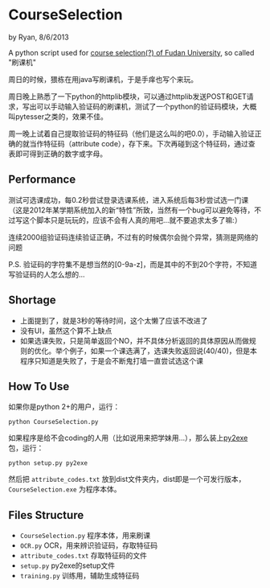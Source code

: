 CourseSelection
==========

by Ryan, 8/6/2013

A python script used for [course selection(?) of Fudan University](http://xk.fudan.edu.cn/xk), so called "刷课机"

周日的时候，猥栋在用java写刷课机，于是手痒也写个来玩。

周日晚上熟悉了一下python的httplib模块，可以通过httplib发送POST和GET请求，写出可以手动输入验证码的刷课机，测试了一个python的验证码模块，大概叫pytesser之类的，效果不佳。

周一晚上试着自己提取验证码的特征码（他们是这么叫的吧0.0），手动输入验证正确的就当作特征码（attribute code），存下来。下次再碰到这个特征码，通过查表即可得到正确的数字或字母。

Performance
----------

测试可选课成功，每0.2秒尝试登录选课系统，进入系统后每3秒尝试选一门课（这是2012年某学期系统加入的新“特性”所致，当然有一个bug可以避免等待，不过写这个脚本只是玩玩的，应该不会有人真的用吧...就不要追求太多了嘛:）

连续2000组验证码连续验证正确，不过有的时候偶尔会抛个异常，猜测是网络的问题

P.S. 验证码的字符集不是想当然的[0-9a-z]，而是其中的不到20个字符，不知道写验证码的人怎么想的...

Shortage
----------

- 上面提到了，就是3秒的等待时间，这个太懒了应该不改进了
- 没有UI，虽然这个算不上缺点
- 如果选课失败，只是简单返回个NO，并不具体分析返回的具体原因从而做规则的优化。举个例子，如果一个课选满了，选课失败返回说(40/40)，但是本程序只知道是失败了，于是会不断鬼打墙一直尝试选这个课

How To Use
----------

如果你是python 2+的用户，运行：

    python CourseSelection.py

如果程序是给不会coding的人用（比如说用来把学妹用...），那么装上[py2exe](http://www.py2exe.org/)包，运行：

    python setup.py py2exe

然后把 `attribute_codes.txt` 放到dist文件夹内，dist即是一个可发行版本， `CourseSelection.exe` 为程序本体。

Files Structure
----------

- `CourseSelection.py`          程序本体，用来刷课
- `OCR.py`                      OCR，用来辨识验证码，存取特征码
- `attribute_codes.txt`         存取特征码的文件
- `setup.py`                    py2exe的setup文件
- `training.py`                 训练用，辅助生成特征码


